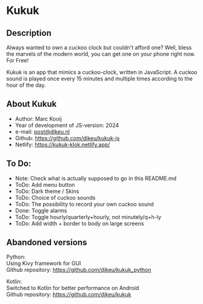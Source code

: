 # Kukuk


## Description

Always wanted to own a cuckoo clock but couldn't afford one?
Well, bless the marvels of the modern world, you can get one on your phone right now. For Free!

Kukuk is an app that mimics a cuckoo-clock, written in JavaScript.
A cuckoo sound is played once every 15 minutes and multiple times according to the hour of the day.



## About Kukuk

- Author: Marc Kooij
- Year of development of JS-version: 2024
- e-mail: post@djkeu.nl
- Github: https://github.com/djkeu/kukuk-js
- Netlify: https://kukuk-klok.netlify.app/



## To Do:

- Note: Check what is actually supposed to go in this README.md
- ToDo: Add menu button
- ToDo: Dark theme / Skins
- ToDo: Choice of cuckoo sounds
- ToDo: The possibility to record your own cuckoo sound
- Done: Toggle alarms
- ToDo: Toggle hourly/quarterly+hourly, not minutely/q+h-ly
- ToDo: Add width + border to body on large screens



## Abandoned versions

Python:\
Using Kivy framework for GUI\
Github repository: https://github.com/djkeu/kukuk_python

Kotlin:\
Switched to Kotlin for better performance on Android\
Github repository: https://github.com/djkeu/kukuk
